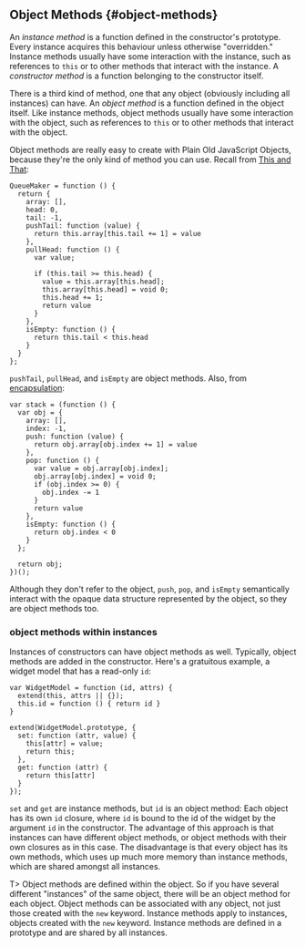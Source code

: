## Object Methods {#object-methods}

An *instance method* is a function defined in the constructor's prototype. Every instance acquires this behaviour unless otherwise "overridden." Instance methods usually have some interaction with the instance, such as references to `this` or to other methods that interact with the instance. A *constructor method* is a function belonging to the constructor itself.

There is a third kind of method, one that any object (obviously including all instances) can have. An *object method* is a function defined in the object itself. Like instance methods, object methods usually have some interaction with the object, such as references to `this` or to other methods that interact with the object.

Object methods are really easy to create with Plain Old JavaScript Objects, because they're the only kind of method you can use. Recall from [This and That](#this):

    QueueMaker = function () {
      return {
        array: [], 
        head: 0, 
        tail: -1,
        pushTail: function (value) {
          return this.array[this.tail += 1] = value
        },
        pullHead: function () {
          var value;
          
          if (this.tail >= this.head) {
            value = this.array[this.head];
            this.array[this.head] = void 0;
            this.head += 1;
            return value
          }
        },
        isEmpty: function () {
          return this.tail < this.head
        }
      }
    };
        
`pushTail`, `pullHead`, and `isEmpty` are object methods. Also, from [encapsulation](#hiding-state):

    var stack = (function () {
      var obj = {
        array: [],
        index: -1,
        push: function (value) {
          return obj.array[obj.index += 1] = value
        },
        pop: function () {
          var value = obj.array[obj.index];
          obj.array[obj.index] = void 0;
          if (obj.index >= 0) { 
            obj.index -= 1 
          }
          return value
        },
        isEmpty: function () {
          return obj.index < 0
        }
      };
      
      return obj;
    })();

Although they don't refer to the object, `push`, `pop`, and `isEmpty` semantically interact with the opaque data structure represented by the object, so they are object methods too.

### object methods within instances

Instances of constructors can have object methods as well. Typically, object methods are added in the constructor. Here's a gratuitous example, a widget model that has a read-only `id`:

    var WidgetModel = function (id, attrs) {
      extend(this, attrs || {});
      this.id = function () { return id }
    }
    
    extend(WidgetModel.prototype, {
      set: function (attr, value) {
        this[attr] = value;
        return this;
      },
      get: function (attr) {
        return this[attr]
      }
    });

`set` and `get` are instance methods, but `id` is an object method: Each object has its own `id` closure, where `id` is bound to the id of the widget by the argument `id` in the constructor. The advantage of this approach is that instances can have different object methods, or object methods with their own closures as in this case. The disadvantage is that every object has its own methods, which uses up much more memory than instance methods, which are shared amongst all instances.

T> Object methods are defined within the object. So if you have several different "instances" of the same object, there will be an object method for each object. Object methods can be associated with any object, not just those created with the `new` keyword. Instance methods apply  to instances, objects created with the `new` keyword. Instance methods are defined in a  prototype and are shared by all instances.